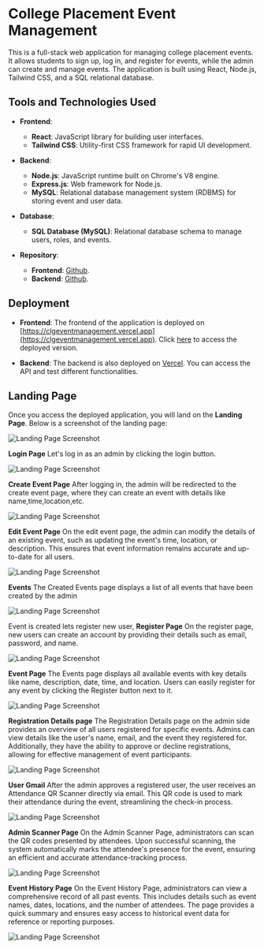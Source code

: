 # College Placement Event Management

This is a full-stack web application for managing college placement events. It allows students to sign up, log in, and register for events, while the admin can create and manage events. The application is built using React, Node.js, Tailwind CSS, and a SQL relational database.

## Tools and Technologies Used

- **Frontend**: 
  - **React**: JavaScript library for building user interfaces.
  - **Tailwind CSS**: Utility-first CSS framework for rapid UI development.

- **Backend**:
  - **Node.js**: JavaScript runtime built on Chrome's V8 engine.
  - **Express.js**: Web framework for Node.js.
  - **MySQL**: Relational database management system (RDBMS) for storing event and user data.

- **Database**:
  - **SQL Database (MySQL)**: Relational database schema to manage users, roles, and events.

- **Repository**:
  - **Frontend**: [Github](https://github.com/Pranav0728/Event-Management).
  - **Backend**: [Github](https://github.com/Pranav0728/Event-Management-Backend).
  
## Deployment

- **Frontend**: The frontend of the application is deployed on [https://clgeventmanagement.vercel.app](https://clgeventmanagement.vercel.app). Click [here](https://clgeventmanagement.vercel.app/) to access the deployed version.

- **Backend**: The backend is also deployed on [Vercel](https://event-management-backend-five.vercel.app). You can access the API and test different functionalities.

## Landing Page

Once you access the deployed application, you will land on the **Landing Page**. Below is a screenshot of the landing page:

![Landing Page Screenshot](https://github.com/Pranav0728/Event-Management/blob/main/sample_images/1.png)


**Login Page**
Let's log in as an admin by clicking the login button.

![Landing Page Screenshot](https://github.com/Pranav0728/Event-Management/blob/main/sample_images/2.png)


**Create Event Page**
After logging in, the admin will be redirected to the create event page, where they can create an event with details like name,time,location,etc.

![Landing Page Screenshot](https://github.com/Pranav0728/Event-Management/blob/main/sample_images/3.png)


**Edit Event Page**
On the edit event page, the admin can modify the details of an existing event, such as updating the event's time, location, or description. This ensures that event information remains accurate and up-to-date for all users.

![Landing Page Screenshot](https://github.com/Pranav0728/Event-Management/blob/main/sample_images/4.png)


**Events**
The Created Events page displays a list of all events that have been created by the admin

![Landing Page Screenshot](https://github.com/Pranav0728/Event-Management/blob/main/sample_images/5.png)


Event is created lets register new user,
**Register Page**
On the register page, new users can create an account by providing their details such as email, password, and name.

![Landing Page Screenshot](https://github.com/Pranav0728/Event-Management/blob/main/sample_images/7.png)


**Event Page**
The Events page displays all available events with key details like name, description, date, time, and location. Users can easily register for any event by clicking the Register button next to it.

![Landing Page Screenshot](https://github.com/Pranav0728/Event-Management/blob/main/sample_images/8.png)


**Registration Details page**
The Registration Details page on the admin side provides an overview of all users registered for specific events. Admins can view details like the user's name, email, and the event they registered for. Additionally, they have the ability to approve or decline registrations, allowing for effective management of event participants.

![Landing Page Screenshot](https://github.com/Pranav0728/Event-Management/blob/main/sample_images/10.png)


**User Gmail**
After the admin approves a registered user, the user receives an Attendance QR Scanner directly via email. This QR code is used to mark their attendance during the event, streamlining the check-in process.

![Landing Page Screenshot](https://github.com/Pranav0728/Event-Management/blob/main/sample_images/11.png)


**Admin Scanner Page**
On the Admin Scanner Page, administrators can scan the QR codes presented by attendees. Upon successful scanning, the system automatically marks the attendee's presence for the event, ensuring an efficient and accurate attendance-tracking process.

![Landing Page Screenshot](https://github.com/Pranav0728/Event-Management/blob/main/sample_images/12.png)


**Event History Page**
On the Event History Page, administrators can view a comprehensive record of all past events. This includes details such as event names, dates, locations, and the number of attendees. The page provides a quick summary and ensures easy access to historical event data for reference or reporting purposes.

![Landing Page Screenshot](https://github.com/Pranav0728/Event-Management/blob/main/sample_images/13.png)



